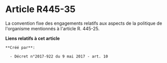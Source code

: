 # Article R445-35

La convention fixe des engagements relatifs aux aspects de la politique de l'organisme mentionnés à l'article R. 445-25.

**Liens relatifs à cet article**

	**Créé par**:

	  - Décret n°2017-922 du 9 mai 2017 - art. 10
